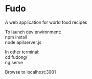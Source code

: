 # Fudo
A web application for world food recipes

To launch dev environment:  
npm install  
node api/server.js

In other terminal:  
cd fudong/  
ng serve  
  
Browse to localhost:3001
